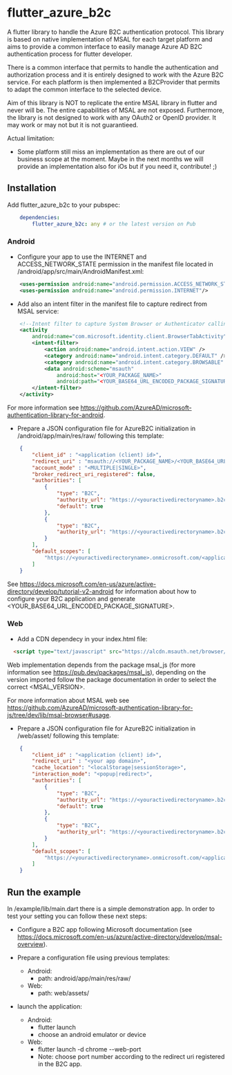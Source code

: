 # flutter_azure_b2c

A flutter library to handle the Azure B2C authentication protocol.
This library is based on native implementation of MSAL for each target platform
and aims to provide a common interface to easily manage Azure AD B2C authentication
process for flutter developer.

There is a common interface that permits to handle the authentication and authorization
process and it is entirely designed to work with the Azure B2C service. For each platform
is then implemented a B2CProvider that permits to adapt the common interface to the selected
device.


Aim of this library is NOT to replicate the entire MSAL library in flutter and never
will be. The entire capabilities of MSAL are not exposed. Furthermore, the library is
not designed to work with any OAuth2 or OpenID provider. It may work or may not but it
is not guarantieed. 

Actual limitation:
* Some platform still miss an implementation as there are out of our business scope
at the moment. Maybe in the next months we will provide an implementation also for
iOs but if you need it, contribute! ;)


## Installation

Add flutter_azure_b2c to your pubspec:
```yaml
    dependencies:
        flutter_azure_b2c: any # or the latest version on Pub
```

### Android

* Configure your app to use the INTERNET and ACCESS_NETWORK_STATE permission in the manifest file located in <project root>/android/app/src/main/AndroidManifest.xml:
```xml
    <uses-permission android:name="android.permission.ACCESS_NETWORK_STATE"/>
    <uses-permission android:name="android.permission.INTERNET"/>
```

* Add also an intent filter in the manifest file to capture redirect from MSAL service:
```xml
    <!--Intent filter to capture System Browser or Authenticator calling back to our app after sign-in-->
    <activity
        android:name="com.microsoft.identity.client.BrowserTabActivity">
        <intent-filter>
            <action android:name="android.intent.action.VIEW" />
            <category android:name="android.intent.category.DEFAULT" />
            <category android:name="android.intent.category.BROWSABLE" />
            <data android:scheme="msauth"
                android:host="<YOUR_PACKAGE_NAME>"
                android:path="<YOUR_BASE64_URL_ENCODED_PACKAGE_SIGNATURE>" />
        </intent-filter>
    </activity>
```
For more information see https://github.com/AzureAD/microsoft-authentication-library-for-android.

* Prepare a JSON configuration file for AzureB2C initialization in <project root>/android/app/main/res/raw/ following this template:
```json
    {
        "client_id" : "<application (client) id>",
        "redirect_uri" : "msauth://<YOUR_PACKAGE_NAME>/<YOUR_BASE64_URL_ENCODED_PACKAGE_SIGNATURE>",
        "account_mode" : "<MULTIPLE|SINGLE>",
        "broker_redirect_uri_registered": false,
        "authorities": [
            {
                "type": "B2C",
                "authority_url": "https://<youractivedirectoryname>.b2clogin.com/<youractivedirectoryname>.onmicrosoft.com/<sign_in_up_policy_name>/",
                "default": true
            },
            {
                "type": "B2C",
                "authority_url": "https://<youractivedirectoryname>.b2clogin.com/<youractivedirectoryname>.onmicrosoft.com/<other_policy e.g. reset_pass>/"
            }
        ],
        "default_scopes": [
            "https://<youractivedirectoryname>.onmicrosoft.com/<application (server) id>/<API name>"
        ]
    }
```
See https://docs.microsoft.com/en-us/azure/active-directory/develop/tutorial-v2-android for information about how to configure your B2C application and generate <YOUR_BASE64_URL_ENCODED_PACKAGE_SIGNATURE>.

### Web

* Add a CDN dependecy in your index.html file:
```html
  <script type="text/javascript" src="https://alcdn.msauth.net/browser/<MSAL_VERSION>/js/msal-browser.min.js"></script>
```
Web implementation depends from the package msal_js (for more information see https://pub.dev/packages/msal_js), depending on the version imported follow the package documentation in order to select the correct <MSAL_VERSION>.

For more information about MSAL web see https://github.com/AzureAD/microsoft-authentication-library-for-js/tree/dev/lib/msal-browser#usage.


* Prepare a JSON configuration file for AzureB2C initialization in <project root>/web/asset/ following this template:
```json
    {
        "client_id" : "<application (client) id>",
        "redirect_uri" : "<your app domain>",
        "cache_location": "<localStorage|sessionStorage>",
        "interaction_mode": "<popup|redirect>",
        "authorities": [
            {
                "type": "B2C",
                "authority_url": "https://<youractivedirectoryname>.b2clogin.com/<youractivedirectoryname>.onmicrosoft.com/<sign_in_up_policy_name>/",
                "default": true
            },
            {
                "type": "B2C",
                "authority_url": "https://<youractivedirectoryname>.b2clogin.com/<youractivedirectoryname>.onmicrosoft.com/<other_policy e.g. reset_pass>/"
            }
        ],
        "default_scopes": [
            "https://<youractivedirectoryname>.onmicrosoft.com/<application (server) id>/<API name>"
        ]
    }
```

## Run the example

In <root>/example/lib/main.dart there is a simple demonstration app. In order to test your setting you can follow these next steps:

* Configure a B2C app following Microsoft documentation (see https://docs.microsoft.com/en-us/azure/active-directory/develop/msal-overview).

* Prepare a configuration file using previous templates:
    * Android: 
        * path: android/app/main/res/raw/
    * Web:
        * path: web/assets/

* launch the application:
    * Android: 
        * flutter launch
        * choose an android emulator or device
    * Web:
        * flutter launch -d chrome --web-port <port>
        * Note: choose port number according to the redirect uri registered in the B2C app.





